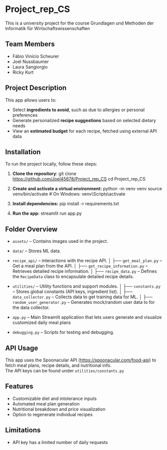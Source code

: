 # Project_rep_CS

This is a university project for the course Grundlagen und Methoden der Informatik für Wirtschaftswissenschaften

## Team Members
- Fábio Vinício Scheurer
- Joel Nussbaumer
- Laura Sangiorgio
- Ricky Kurt

## Project Description
This app allows users to:
- Select **ingredients to avoid**, such as due to allergies or personal preferences
- Generate personalized **recipe suggestions** based on selected dietary needs
- View an **estimated budget** for each recipe, fetched using external API data


## Installation

To run the project locally, follow these steps:

1. **Clone the repository**:
   git clone https://github.com/Joel45678/Project_rep_CS
   cd Project_rep_CS

2. **Create and activate a virtual environment:**
python -m venv venv
source venv/bin/activate  # On Windows: venv\Scripts\activate

3. **Install dependencies:**
pip install -r requirements.txt

4. **Run the app:**
streamlit run app.py




## Folder Overview

- `assets/`              – Contains images used in the project.
- `data/`                – Stores ML data.
- `recipe_api/`          – interactions with the recipe API.
│   ├── `get_meal_plan.py`           – Get a meal plan from the API.
│   ├── `get_recipe_information.py`  – Retrieves detailed recipe information.
│   ├── `recipe_data.py`             – Defines the `RecipeData` class to encapsulate detailed recipe details.

- `utilities/`           – Utility functions and support modules.
│   ├── `constants.py`               – Stores global constants (API keys, ingredient list).
│   ├── `data_collector.py`          – Collects data to get training data for ML.
│   ├── `random_user_generator.py`   – Generates mock/random user data to  for the data collector.
- `app.py`               – Main Streamlit application that lets users generate and visualize customized daily meal plans
- `debugging.py`         – Scripts for testing and debugging.



## API Usage

This app uses the Spoonacular API (https://spoonacular.com/food-api) to fetch meal plans, recipe details, and nutritional info.  
The API keys can be found under `utilities/constants.py`

## Features
- Customizable diet and intolerance inputs
- Automated meal plan generation
- Nutritional breakdown and price visualization
- Option to regenerate individual recipes

## Limitations
- API key has a limited number of daily requests
